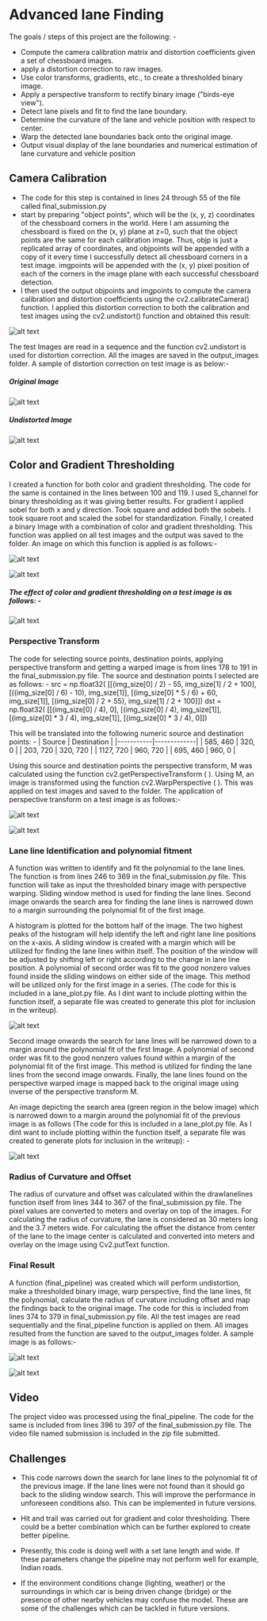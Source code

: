 # Advanced lane Finding

The goals / steps of this project are the following: -
* Compute the camera calibration matrix and distortion coefficients given a set of chessboard images.
* apply a distortion correction to raw images.
* Use color transforms, gradients, etc., to create a thresholded binary image.
* Apply a perspective transform to rectify binary image ("birds-eye view").
* Detect lane pixels and fit to find the lane boundary.
* Determine the curvature of the lane and vehicle position with respect to center.
* Warp the detected lane boundaries back onto the original image.
* Output visual display of the lane boundaries and numerical estimation of lane curvature and vehicle position

## Camera Calibration

* The code for this step is contained in lines 24 through 55 of the file called final_submission.py
* start by preparing "object points", which will be the (x, y, z) coordinates of the chessboard corners in the world. Here I am assuming the chessboard is fixed on the (x, y) plane at z=0, such that the object points are the same for each calibration image. Thus, objp is just a replicated array of coordinates, and objpoints will be appended with a copy of it every time I successfully detect all chessboard corners in a test image. imgpoints will be appended with the (x, y) pixel position of each of the corners in the image plane with each successful chessboard detection.
* I then used the output objpoints and imgpoints to compute the camera calibration and distortion coefficients using the cv2.calibrateCamera() function. I applied this distortion correction to both the calibration and test images using the cv2.undistort() function and obtained this result:

![alt text](https://github.com/advaitha/CarND-Advanced-Lane-Lines/blob/master/output_images/undistortcalibration1.jpg.jpg)

The test Images are read in a sequence and the function cv2.undistort is used for distortion correction. All the images are saved in the output_images folder. A sample of distortion correction on test image is as below:-

##### Original Image

![alt text](https://github.com/advaitha/CarND-Advanced-Lane-Lines/blob/master/output_images/original_imagetest3.jpg.jpg)

##### Undistorted Image
![alt text](https://github.com/advaitha/CarND-Advanced-Lane-Lines/blob/master/output_images/undistorttest3.jpg.jpg)

## Color and Gradient Thresholding
I created a function for both color and gradient thresholding. The code for the same is contained in the lines between 100 and 119. I used S_channel for binary thresholding as it was giving better results. For gradient I applied sobel for both x and y direction. Took square and added both the sobels. I took square root and scaled the sobel for standardization. Finally, I created a binary Image with a combination of color and gradient thresholding. This function was applied on all test images and the output was saved to the folder. An image on which this function is applied is as follows:-

![alt text](https://github.com/advaitha/CarND-Advanced-Lane-Lines/blob/master/output_images/binary_test2.jpg.jpg)

![alt text](https://github.com/advaitha/CarND-Advanced-Lane-Lines/blob/master/output_images/binary_test6.jpg.jpg)

##### The effect of color and gradient thresholding on a test image is as follows: -

![alt text](https://github.com/advaitha/CarND-Advanced-Lane-Lines/blob/master/output_images/color_test3.jpg.jpg)

### Perspective Transform

The code for selecting source points, destination points, applying perspective transform and getting a warped image is from lines 178 to 191 in the final_submission.py file. The source and destination points I selected are as follows: -
src = np.float32(
    [[(img_size[0] / 2) - 55, img_size[1] / 2 + 100],
    [((img_size[0] / 6) - 10), img_size[1]],
    [(img_size[0] * 5 / 6) + 60, img_size[1]],
    [(img_size[0] / 2 + 55), img_size[1] / 2 + 100]])
dst = np.float32(
    [[(img_size[0] / 4), 0],
    [(img_size[0] / 4), img_size[1]],
    [(img_size[0] * 3 / 4), img_size[1]],
    [(img_size[0] * 3 / 4), 0]])

This will be translated into the following numeric source and destination points: -
| Source    | Destination |
|-----------|-------------|
| 585, 460  | 320, 0      |
| 203, 720  | 320, 720    |
| 1127, 720 | 960, 720    |
| 695, 460  | 960, 0      |

Using this source and destination points the perspective transform, M was calculated using the function cv2.getPerspectiveTransform ( ). Using M, an image is transformed using the function cv2.WarpPerspective ( ). This was applied on test images and saved to the folder. The application of perspective transform on a test image is as follows:-

![alt text](https://github.com/advaitha/CarND-Advanced-Lane-Lines/blob/master/output_images/warped_binary_src_dsttest3.jpg.jpg)

![alt text](https://github.com/advaitha/CarND-Advanced-Lane-Lines/blob/master/output_images/warped_binary_src_dsttest5.jpg.jpg)

### Lane line Identification and polynomial fitment

A function was written to identify and fit the polynomial to the lane lines. The function is from lines 246 to 369 in the final_submission.py file. This function will take as input the thresholded binary image with perspective warping. Sliding window method is used for finding the lane lines. Second image onwards the search area for finding the lane lines is narrowed down to a margin surrounding the polynomial fit of the first image.

A histogram is plotted for the bottom half of the image. The two highest peaks of the histogram will help identify the left and right lane line positions on the x-axis. A sliding window is created with a margin which will be utilized for finding the lane lines within itself. The position of the window will be adjusted by shifting left or right according to the change in lane line position. A polynomial of second order was fit to the good nonzero values found inside the sliding windows on either side of the image. This method will be utilized only for the first image in a series. (The code for this is included in a lane_plot.py file. As I dint want to include plotting within the function itself, a separate file was created to generate this plot for inclusion in the writeup).

![alt text](https://github.com/advaitha/CarND-Advanced-Lane-Lines/blob/master/sliding_window.png)

Second image onwards the search for lane lines will be narrowed down to a margin around the polynomial fit of the first Image. A polynomial of second order was fit to the good nonzero values found within a margin of the polynomial fit of the first image. This method is utilized for finding the lane lines from the second image onwards. Finally, the lane lines found on the perspective warped image is mapped back to the original image using inverse of the perspective transform M. 

An image depicting the search area (green region in the below image) which is narrowed down to a margin around the polynomial fit of the previous image is as follows (The code for this is included in a lane_plot.py file. As I dint want to include plotting within the function itself, a separate file was created to generate plots for inclusion in the writeup): -

![alt text](https://github.com/advaitha/CarND-Advanced-Lane-Lines/blob/master/poly_fit.png)

### Radius of Curvature and Offset

The radius of curvature and offset was calculated within the drawlanelines function itself from lines 344 to 367 of the final_submission.py file. The pixel values are converted to meters and overlay on top of the images. For calculating the radius of curvature, the lane is considered as 30 meters long and the 3.7 meters wide. For calculating the offset the distance from center of the lane to the image center is calculated and converted into meters and overlay on the image using Cv2.putText function.

### Final Result

A function (final_pipeline) was created which will perform undistortion, make a thresholded binary image, warp perspective, find the lane lines, fit the polynomial, calculate the radius of curvature including offset and map the findings back to the original image. The code for this is included from lines 374 to 379 in final_submission.py file. All the test images are read sequentially and the final_pipeline function is applied on them. All images resulted from the function are saved to the output_images folder. A sample image is as follows:-

![alt text](https://github.com/advaitha/CarND-Advanced-Lane-Lines/blob/master/output_images/final_outputtest2.jpg.jpg)

![alt text](https://github.com/advaitha/CarND-Advanced-Lane-Lines/blob/master/output_images/final_outputtest5.jpg.jpg)

## Video
The project video was processed using the final_pipeline. The code for the same is included from lines 396 to 397 of the final_submission.py file. The video file named submission is included in the zip file submitted.

## Challenges

* This code narrows down the search for lane lines to the polynomial fit of the previous image. If the lane lines were not found than it should go back to the sliding window search. This will improve the performance in unforeseen conditions also. This can be implemented in future versions. 

* Hit and trail was carried out for gradient and color thresholding. There could be a better combination which can be further explored to create better pipeline. 

* Presently, this code is doing well with a set lane length and wide. If these parameters change the pipeline may not perform well for example, Indian roads.

* If the environment conditions change (lighting, weather) or the surroundings in which car is being driven change (bridge) or the presence of other nearby vehicles may confuse the model. These are some of the challenges which can be tackled in future versions.
















